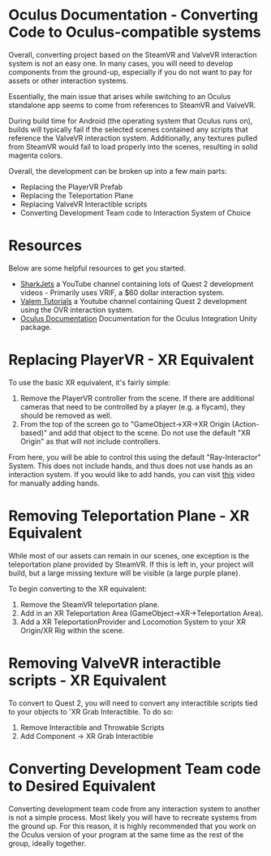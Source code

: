 Oculus Documentation - Converting Code to Oculus-compatible systems
========

Overall, converting project based on the SteamVR and ValveVR interaction system is not an easy one.
In many cases, you will need to develop components from the ground-up, especially if you do not want to pay for assets or other interaction
systems.

Essentially, the main issue that arises while switching to an Oculus standalone app seems to come from references to SteamVR and ValveVR.

During build time for Android (the operating system that Oculus runs on), builds will typically fail if the selected scenes contained any scripts
that reference the ValveVR interaction system. Additionally, any textures pulled from SteamVR would fail to load properly into the scenes,
resulting in solid magenta colors.

Overall, the development can be broken up into a few main parts:
- Replacing the PlayerVR Prefab
- Replacing the Teleportation Plane
- Replacing ValveVR Interactible scripts
- Converting Development Team code to Interaction System of Choice

# Resources
Below are some helpful resources to get you started.

* [SharkJets](https://www.youtube.com/c/SharkJets/featured) a YouTube channel containing lots of Quest 2 development videos - Primarily uses VRIF, a $60 dollar interaction system.
* [Valem Tutorials](https://www.youtube.com/c/ValemTutorials/featured) a Youtube channel containing Quest 2 development using the OVR interaction system.
* [Oculus Documentation](https://developer.oculus.com/documentation/unity/unity-reference-scripting/) Documentation for the Oculus Integration Unity package.

# Replacing PlayerVR - XR Equivalent
To use the basic XR equivalent, it's fairly simple:

1. Remove the PlayerVR controller from the scene. If there are additional cameras that need to be controlled by a player (e.g. a flycam), they should be removed as well.
2. From the top of the screen go to "GameObject->XR->XR Origin (Action-based)" and add that object to the scene. Do not use the default "XR Origin" as that will not include controllers.

From here, you will be able to control this using the default "Ray-Interactor" System. This does not include hands, and thus does not use hands as an interaction system.
If you would like to add hands, you can visit [this](https://www.youtube.com/watch?v=DVAsL6sGmlc) video for manually adding hands.

# Removing Teleportation Plane - XR Equivalent
While most of our assets can remain in our scenes, one exception is the teleportation plane provided by SteamVR.
If this is left in, your project will build, but a large missing texture will be visible (a large purple plane).

To begin converting to the XR equivalent:
1. Remove the SteamVR teleportation plane.
2. Add in an XR Teleportation Area (GameObject->XR->Teleportation Area).
3. Add a XR TeleportationProvider and Locomotion System to your XR Origin/XR Rig within the scene.

# Removing ValveVR interactible scripts - XR Equivalent
To convert to Quest 2, you will need to convert any interactible scripts tied to your objects to 'XR Grab Interactible. To do so:
1. Remove Interactible and Throwable Scripts
2. Add Component -> XR Grab Interactible

# Converting Development Team code to Desired Equivalent
Converting development team code from any interaction system to another is not a simple process. Most likely you will have to recreate systems from the ground up. For this reason, it is highly recommended that you work on the Oculus version of your program at the same time as the rest of the group, ideally together.
